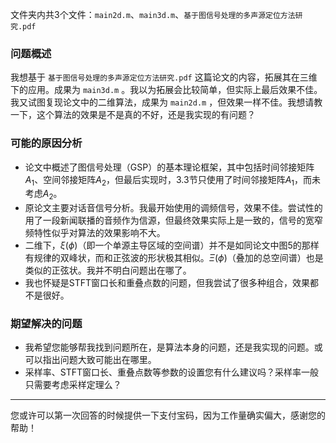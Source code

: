 文件夹内共3个文件：`main2d.m`、`main3d.m`、`基于图信号处理的多声源定位方法研究.pdf`

### 问题概述
我想基于 `基于图信号处理的多声源定位方法研究.pdf` 这篇论文的内容，拓展其在三维下的应用。成果为 `main3d.m` 。我以为拓展会比较简单，但实际上最后效果不佳。我又试图复现论文中的二维算法，成果为 `main2d.m` ，但效果一样不佳。我想请教一下，这个算法的效果是不是真的不好，还是我实现的有问题？

### 可能的原因分析
- 论文中概述了图信号处理（GSP）的基本理论框架，其中包括时间邻接矩阵$A_1$、空间邻接矩阵$A_2$，但最后实现时，3.3节只使用了时间邻接矩阵$A_1$，而未考虑$A_2$。
- 原论文主要对话音信号分析。我最开始使用的调频信号，效果不佳。尝试性的用了一段新闻联播的音频作为信源，但最终效果实际上是一致的，信号的宽窄频特性似乎对算法的效果影响不大。
- 二维下，$\xi(\phi)$（即一个单源主导区域的空间谱）并不是如同论文中图5的那样有规律的双峰状，而和正弦波的形状极其相似。$\Xi(\phi)$（叠加的总空间谱）也是类似的正弦状。我并不明白问题出在哪了。
- 我也怀疑是STFT窗口长和重叠点数的问题，但我尝试了很多种组合，效果都不是很好。

### 期望解决的问题
- 我希望您能够帮我找到问题所在，是算法本身的问题，还是我实现的问题。或可以指出问题大致可能出在哪里。
- 采样率、STFT窗口长、重叠点数等参数的设置您有什么建议吗？采样率一般只需要考虑采样定理么？

---
您或许可以第一次回答的时候提供一下支付宝码，因为工作量确实偏大，感谢您的帮助！